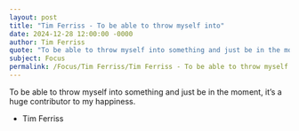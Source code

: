 ```yaml
---
layout: post
title: "Tim Ferriss - To be able to throw myself into"
date: 2024-12-28 12:00:00 -0000
author: Tim Ferriss
quote: "To be able to throw myself into something and just be in the moment, it’s a huge contributor to my happiness."
subject: Focus
permalink: /Focus/Tim Ferriss/Tim Ferriss - To be able to throw myself into
---
```


To be able to throw myself into something and just be in the moment, it’s a huge contributor to my happiness.

- Tim Ferriss
